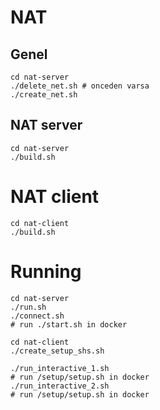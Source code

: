 # NAT


## Genel

    cd nat-server
    ./delete_net.sh # onceden varsa
    ./create_net.sh

## NAT server

    cd nat-server
    ./build.sh

# NAT client

    cd nat-client
    ./build.sh

# Running

    cd nat-server
    ./run.sh
    ./connect.sh
    # run ./start.sh in docker

    cd nat-client
    ./create_setup_shs.sh
    
    ./run_interactive_1.sh 
    # run /setup/setup.sh in docker
    ./run_interactive_2.sh
    # run /setup/setup.sh in docker

